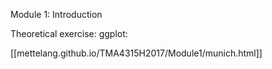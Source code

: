 Module 1: Introduction

Theoretical exercise:
ggplot:

[[mettelang.github.io/TMA4315H2017/Module1/munich.html]]
